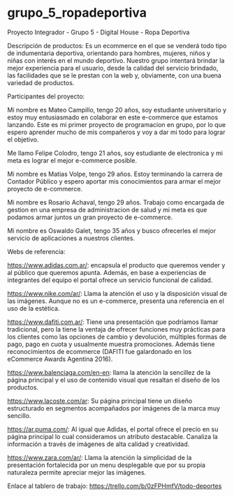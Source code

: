 # grupo_5_ropadeportiva
Proyecto Integrador - Grupo 5 - Digital House - Ropa Deportiva

Descripción de productos: Es un ecommerce en el que se venderá todo tipo de indumentaria deportiva, orientando para hombres, mujeres, niños y niñas con interés en el mundo deportivo. Nuestro grupo intentará brindar la mejor experiencia para el usuario, desde la calidad del servicio brindado, las facilidades que se le prestan con la web y, obviamente, con una buena variedad de productos.

Participantes del proyecto: 

Mi nombre es Mateo Campillo, tengo 20 años, soy estudiante universitario y estoy muy entusiasmado en colaborar en este e-commerce que estamos lanzando. Este es mi primer proyecto de programacion en grupo, por lo que espero aprender mucho de mis compañeros y voy a dar mi todo para lograr el objetivo.

Me llamo Felipe Colodro, tengo 21 años, soy estudiante de electronica y mi meta es lograr el mejor e-commerce posible.

Mi nombre es Matias Volpe, tengo 29 años. Estoy terminando la carrera de Contador Público y espero aportar mis conocimientos para armar el mejor proyecto de e-commerce.

Mi nombre es Rosario Achaval, tengo 29 años. Trabajo como encargada de gestion en una empresa de administracion de salud y mi meta es que podamos armar juntos un gran proyecto de e-commerce.

Mi nombre es Oswaldo Galet, tengo 35 años y busco ofrecerles el mejor servicio de aplicaciones a nuestros clientes.

Webs de referencia: 

https://www.adidas.com.ar/: encapsula el producto que queremos vender y al público que queremos apunta. Además, en base a experiencias de integrantes del equipo el portal ofrece un servicio funcional de calidad. 

https://www.nike.com/ar/: Llama la atención el uso y la disposición visual de las imágenes. Aunque no es un e-commerce, presenta una referencia en el uso de la estética. 

https://www.dafiti.com.ar/: Tiene una presentación que podríamos llamar tradicional, pero la tiene la ventaja de ofrecer funciones muy prácticas para los clientes como las opciones de cambio y devolución, múltiples formas de pago, pago en cuota y usualmente muestra promociones. Además tiene reconocimientos de ecommerce (DAFITI fue galardonado en los eCommerce Awards Agentina 2016).

https://www.balenciaga.com/en-en: llama la atención la sencillez de la página principal y el uso de contenido visual que resaltan el diseño de los productos. 

https://www.lacoste.com/ar: Su página principal tiene un diseño estructurado en segmentos acompañados por imágenes de la marca muy sencillo. 

https://ar.puma.com/: Al igual que Adidas, el portal ofrece el precio en su página principal lo cual consideramos un atributo destacable. Canaliza la información a través de imágenes de alta calidad y creatividad. 

https://www.zara.com/ar/: Llama la atención la simplicidad de la presentación fortalecida por un menu desplegable que por su propia naturaleza permite apreciar mejor las imágenes. 

Enlace al tablero de trabajo: https://trello.com/b/0zFPHmfV/todo-deportes
